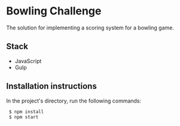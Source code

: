 # Bowling Challenge

The solution for implementing a scoring system for a bowling game.

## Stack

- JavaScript
- Gulp

## Installation instructions

 In the project's directory, run the following commands:
```
 $ npm install
 $ npm start
```

